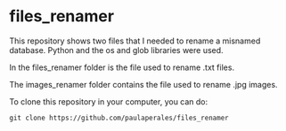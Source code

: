 # files_renamer

This repository shows two files that I needed to rename a misnamed database. Python and the os and glob libraries were used. 

In the files_renamer folder is the file used to rename .txt files.

The images_renamer folder contains the file used to rename .jpg images.

To clone this repository in your computer, you can do:

```
git clone https://github.com/paulaperales/files_renamer
```
